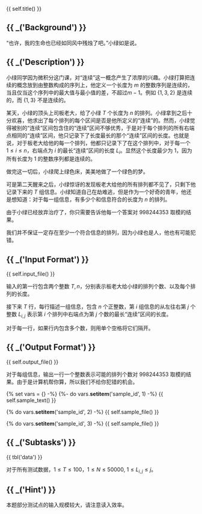 {{ self.title() }}

## {{ _('Background') }}

“也许，我的生命也已经如同风中残烛了吧。”小绿如是说。

## {{ _('Description') }}

小绿同学因为微积分这门课，对“连续”这一概念产生了浓厚的兴趣。小绿打算把连续的概念放到由整数构成的序列上，他定义一个长度为 $m$ 的整数序列是连续的，当且仅当这个序列中的最大值与最小值的差，不超过$m-1$。例如 $\{1,3,2\}$ 是连续的，而 $\{1,3\}$ 不是连续的。

某天，小绿的顶头上司板老大，给了小绿 $T$ 个长度为 $n$ 的排列。小绿拿到之后十分欢喜，他求出了每个排列的每个区间是否是他所定义的“连续”的。然而，小绿觉得被别的“连续”区间包含住的“连续”区间不够优秀，于是对于每个排列的所有右端点相同的“连续”区间，他只记录下了长度最长的那个“连续”区间的长度。也就是说，对于板老大给他的每一个排列，他都只记录下了在这个排列中，对于每一个 $1 \le i \le n$，右端点为 $i$ 的最长“连续”区间的长度 $L_i$。显然这个长度最少为 $1$，因为所有长度为 $1$ 的整数序列都是连续的。

做完这一切后，小绿爬上绿色床，美美地做了一个绿色的梦。

可是第二天醒来之后，小绿惊讶的发现板老大给他的所有排列都不见了，只剩下他记录下来的 $T$ 组信息。小绿知道自己在劫难逃，但是作为一个好奇的青年，他还是想知道：对于每一组信息，有多少个和信息符合的长度为 $n$ 的排列。

由于小绿已经放弃治疗了，你只需要告诉他每一个答案对 $998244353$ 取模的结果。

我们并不保证一定存在至少一个符合信息的排列，因为小绿也是人，他也有可能犯错。

## {{ _('Input Format') }}

{{ self.input_file() }}

输入的第一行包含两个整数 $T,n$，分别表示板老大给小绿的排列个数、以及每个排列的长度。

接下来 $T$ 行，每行描述一组信息，包含 $n$ 个正整数，第 $i$ 组信息的从左往右第 $j$ 个整数 $L_{i,j}$ 表示第 $i$ 个排列中右端点为第 $j$ 个数的最长“连续”区间的长度。

对于每一行，如果行内包含多个数，则用单个空格将它们隔开。

## {{ _('Output Format') }}

{{ self.output_file() }}

对于每组信息，输出一行一个整数表示可能的排列个数对 $998244353$ 取模的结果。由于是计算机帮你算，所以我们不给你犯错的机会。


{% set vars = {} -%}
{%- do vars.__setitem__('sample_id', 1) -%}
{{ self.sample_text() }}

{% do vars.__setitem__('sample_id', 2) -%}
{{ self.sample_file() }}

{% do vars.__setitem__('sample_id', 3) -%}
{{ self.sample_file() }}

## {{ _('Subtasks') }}

{{ tbl('data') }}

对于所有测试数据，$1 \le T \le 100$，$1 \le N \le 50000$, $1 \le L_{i,j} \le j$。

## {{ _('Hint') }}

本题部分测试点的输入规模较大，请注意读入效率。